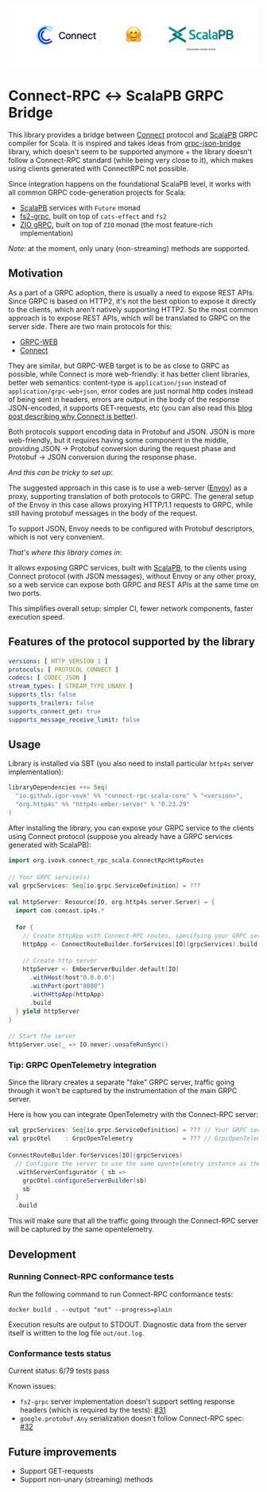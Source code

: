 ![](docs/connect-rpc-scala-logo.png)

# Connect-RPC ↔ ScalaPB GRPC Bridge

This library provides a bridge between [Connect](https://connectrpc.com/docs/protocol) protocol and
[ScalaPB](https://scalapb.github.io) GRPC compiler for Scala.
It is inspired and takes ideas from [grpc-json-bridge](https://github.com/avast/grpc-json-bridge) library, which doesn't
seem to be supported anymore + the library doesn't follow a Connect-RPC standard (while being very close to it),
which makes using clients generated with ConnectRPC not possible.

Since integration happens on the foundational ScalaPB level, it works with all common GRPC code-generation projects for
Scala:

* [ScalaPB](https://scalapb.github.io) services with `Future` monad
* [fs2-grpc](https://github.com/typelevel/fs2-grpc), built on top of `cats-effect` and `fs2`
* [ZIO gRPC](https://scalapb.github.io/zio-grpc/), built on top of `ZIO` monad (the most feature-rich implementation)

*Note*: at the moment, only unary (non-streaming) methods are supported.

## Motivation

As a part of a GRPC adoption, there is usually a need to expose REST APIs.
Since GRPC is based on HTTP2, it's not the best option to expose it directly to the clients, which aren’t
natively supporting HTTP2.
So the most common approach is to expose REST APIs, which will be translated to GRPC on the server side.
There are two main protocols for this:

* [GRPC-WEB](https://github.com/grpc/grpc-web)
* [Connect](https://connectrpc.com/docs/introduction)

They are similar, but GRPC-WEB target is to be as close to GRPC as possible, while Connect is more
web-friendly: it has better client libraries, better web semantics:
content-type is `application/json` instead of `application/grpc-web+json`, error codes are just normal http codes
instead of being sent in headers, errors are output in the body of the response JSON-encoded, it supports GET-requests,
etc (you can also read
this [blog post describing why Connect is better](https://buf.build/blog/connect-a-better-grpc)).

Both protocols support encoding data in Protobuf and JSON.
JSON is more web-friendly, but it requires having some component in the middle, providing JSON → Protobuf
conversion during the request phase and Protobuf → JSON conversion during the response phase.

*And this can be tricky to set up*:

The suggested approach in this case is to use a web-server ([Envoy](https://scalapb.github.io)) as a proxy,
supporting translation of both protocols to GRPC.
The general setup of the Envoy in this case allows proxying HTTP/1.1 requests to GRPC, while still having protobuf
messages in the body of the request.

To support JSON, Envoy needs to be configured with Protobuf descriptors, which is not very convenient.

*That's where this library comes in*:

It allows exposing GRPC services, built with [ScalaPB](https://scalapb.github.io), to the clients
using Connect protocol (with JSON messages), without Envoy or any other proxy, so a web service can expose
both GRPC and REST APIs at the same time on two ports.

This simplifies overall setup: simpler CI, fewer network components, faster execution speed.

## Features of the protocol supported by the library

```yaml
versions: [ HTTP_VERSION_1 ]
protocols: [ PROTOCOL_CONNECT ]
codecs: [ CODEC_JSON ]
stream_types: [ STREAM_TYPE_UNARY ]
supports_tls: false
supports_trailers: false
supports_connect_get: true
supports_message_receive_limit: false
```

## Usage

Library is installed via SBT (you also need to install particular `http4s` server implementation):

```scala
libraryDependencies ++= Seq(
  "io.github.igor-vovk" %% "connect-rpc-scala-core" % "<version>",
  "org.http4s" %% "http4s-ember-server" % "0.23.29"
)
```

After installing the library, you can expose your GRPC service to the clients using Connect protocol (suppose you
already have a GRPC services generated with ScalaPB):

```scala
import org.ivovk.connect_rpc_scala.ConnectRpcHttpRoutes

// Your GRPC service(s)
val grpcServices: Seq[io.grpc.ServiceDefinition] = ???

val httpServer: Resource[IO, org.http4s.server.Server] = {
  import com.comcast.ip4s.*

  for {
    // Create httpApp with Connect-RPC routes, specifying your GRPC services
    httpApp <- ConnectRouteBuilder.forServices[IO](grpcServices).build

    // Create http server
    httpServer <- EmberServerBuilder.default[IO]
      .withHost(host"0.0.0.0")
      .withPort(port"8080")
      .withHttpApp(httpApp)
      .build
  } yield httpServer
}

// Start the server
httpServer.use(_ => IO.never).unsafeRunSync()
```

### Tip: GRPC OpenTelemetry integration

Since the library creates a separate "fake" GRPC server, traffic going through it won't be captured by the
instrumentation of the main GRPC server.

Here is how you can integrate OpenTelemetry with the Connect-RPC server:

```scala
val grpcServices: Seq[io.grpc.ServiceDefinition] = ??? // Your GRPC service(s)
val grpcOtel    : GrpcOpenTelemetry              = ??? // GrpcOpenTelemetry instance

ConnectRouteBuilder.forServices[IO](grpcServices)
  // Configure the server to use the same opentelemetry instance as the main server
  .withServerConfigurator { sb =>
    grpcOtel.configureServerBuilder(sb)
    sb
  }
  .build
```

This will make sure that all the traffic going through the Connect-RPC server will be captured by the same
opentelemetry.

## Development

### Running Connect-RPC conformance tests

Run the following command to run Connect-RPC conformance tests:

```shell
docker build . --output "out" --progress=plain
```

Execution results are output to STDOUT.
Diagnostic data from the server itself is written to the log file `out/out.log`.

### Conformance tests status

Current status: 6/79 tests pass

Known issues:

* `fs2-grpc` server implementation doesn't support setting response headers (which is required by the tests): [#31](https://github.com/igor-vovk/connect-rpc-scala/issues/31)
* `google.protobuf.Any` serialization doesn't follow Connect-RPC spec: [#32](https://github.com/igor-vovk/connect-rpc-scala/issues/32)

## Future improvements

* Support GET-requests
* Support non-unary (streaming) methods
